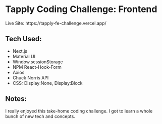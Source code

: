 <h1>Tapply Coding Challenge: Frontend </h1>
<p>Live Site: https://tapply-fe-challenge.vercel.app/</p>

<section>
<h2>Tech Used:</h2>
<ul>
<li>Next.js</li>
<li>Material UI</li>
<li>Window.sessionStorage</li>
<li>NPM React-Hook-Form</li>
<li>Axios</li>
<li>Chuck Norris API</li>
<li>CSS: Display:None, Display:Block</li>
</ul>
</section>

<section>
<h2>Notes:</h2>
<p>I really enjoyed this take-home coding challenge. I got to learn a whole bunch of new tech and concepts.</p>
</section>
